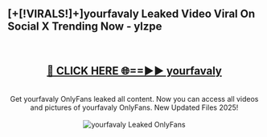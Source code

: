 <h2>[+[!VIRALS!]+]yourfavaly Leaked Video Viral On Social X Trending Now - ylzpe</h2>
<br>
<div align="center">
<h2><a href="https://libra.edu.pl?yourfavaly" rel="nofollow">🔴 CLICK HERE 🌐==►► yourfavaly</a></h2>
<br>
Get yourfavaly OnlyFans leaked all content. Now you can access all videos and pictures of yourfavaly OnlyFans. New Updated Files 2025!
<br>
<br>
<a href="https://libra.edu.pl?yourfavaly" rel="nofollow" data-target="animated-image.originalLink"><img src="https://i.ibb.co.com/WyWwxjT/player-gif2.gif" alt="yourfavaly Leaked OnlyFans" style="max-width: 100%; display: inline-block;" data-target="animated-image.originalImage"></a>
</div>
<br>